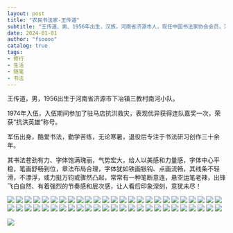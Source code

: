 ```yaml
---
layout: post
title: "农民书法家-王传道"
subtitle: "王传道、男、1956年出生，汉族，河南省济源市人，现任中国书法家协会会员，河南省人大书画研究院研究员，河南省黄河书画院资深会员。"
date: 2024-01-01
author: "fsoooo"
catalog: true
tags:
- 修行
- 生活
- 随笔
- 书法
---
```


王传道，男，1956出生于河南省济源市下冶镇三教村南河小队。

1974年入伍，入伍期间参加了驻马店抗洪救灾，表现优异获得连队嘉奖一次，荣获“抗洪英雄”称号。

军伍出身，酷爱书法，勤学苦练，无论寒暑，退役后专注于书法研习创作三十余年。

其书法苍劲有力、字体饱满瑰丽，气势宏大，给人以美感和力量感，字体中心平稳，笔画舒畅到位，章法布局合理，字体犹如铁画银钩、点画流畅，其线条不轻滑，不漂浮，或力挺万钧或骤然凸起，常常有一种笔断意连，悬空运笔老辣，出锋飞白自然、有着强烈的节奏感和层次感，让人看后印象深刻，意犹未尽！


![](/img/shufa/%20(1).jpg)
![](/img/shufa/%20(2).jpg)
![](/img/shufa/%20(3).jpg)
![](/img/shufa/%20(4).jpg)
![](/img/shufa/%20(5).jpg)
![](/img/shufa/%20(6).jpg)
![](/img/shufa/%20(7).jpg)
![](/img/shufa/%20(8).jpg)
![](/img/shufa/%20(9).jpg)
![](/img/shufa/%20(10).jpg)
![](/img/shufa/%20(11).jpg)
![](/img/shufa/%20(12).jpg)
![](/img/shufa/%20(13).jpg)
![](/img/shufa/%20(14).jpg)
![](/img/shufa/%20(15).jpg)
![](/img/shufa/%20(16).jpg)
![](/img/shufa/%20(17).jpg)
![](/img/shufa/%20(18).jpg)
![](/img/shufa/%20(19).jpg)
![](/img/shufa/%20(20).jpg)
![](/img/shufa/%20(21).jpg)
![](/img/shufa/%20(22).jpg)
![](/img/shufa/%20(23).jpg)
![](/img/shufa/%20(24).jpg)
![](/img/shufa/%20(25).jpg)
![](/img/shufa/%20(26).jpg)
![](/img/shufa/%20(27).jpg)
![](/img/shufa/%20(28).jpg)
![](/img/shufa/%20(29).jpg)
![](/img/shufa/%20(30).jpg)
![](/img/shufa/%20(31).jpg)
![](/img/shufa/%20(32).jpg)
![](/img/shufa/%20(33).jpg)
![](/img/shufa/%20(34).jpg)
![](/img/shufa/%20(35).jpg)
![](/img/shufa/%20(36).jpg)
![](/img/shufa/%20(37).jpg)
![](/img/shufa/%20(38).jpg)
![](/img/shufa/%20(39).jpg)
![](/img/shufa/%20(40).jpg)
![](/img/shufa/%20(41).jpg)
![](/img/shufa/%20(42).jpg)
![](/img/shufa/%20(43).jpg)
![](/img/shufa/%20(44).jpg)
![](/img/shufa/%20(45).jpg)
![](/img/shufa/%20(46).jpg)
![](/img/shufa/%20(47).jpg)
![](/img/shufa/%20(48).jpg)
![](/img/shufa/%20(49).jpg)
![](/img/shufa/%20(50).jpg)

![](/img/ending.gif)
